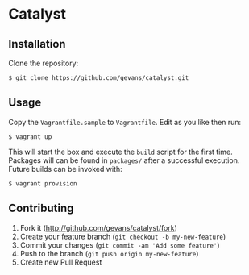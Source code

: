 # Catalyst

## Installation

Clone the repository:

    $ git clone https://github.com/gevans/catalyst.git

## Usage

Copy the `Vagrantfile.sample` to `Vagrantfile`. Edit as you like then run:

    $ vagrant up

This will start the box and execute the `build` script for the first time.
Packages will can be found in `packages/` after a successful execution. Future
builds can be invoked with:

    $ vagrant provision

## Contributing

1. Fork it (http://github.com/gevans/catalyst/fork)
2. Create your feature branch (`git checkout -b my-new-feature`)
3. Commit your changes (`git commit -am 'Add some feature'`)
4. Push to the branch (`git push origin my-new-feature`)
5. Create new Pull Request
